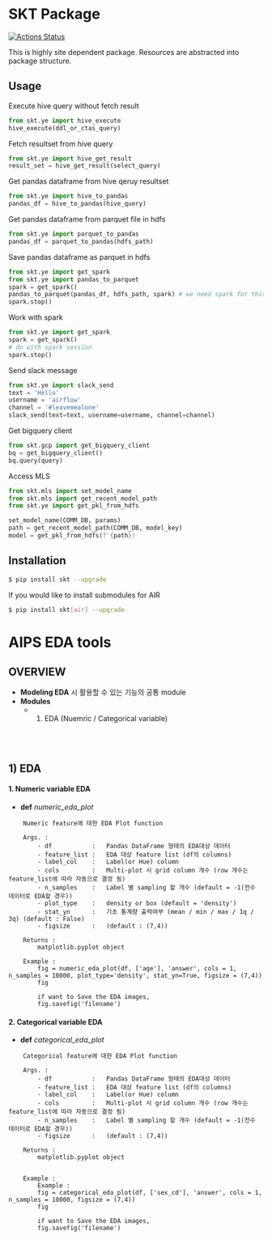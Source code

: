 # SKT Package


[![Actions Status](https://github.com/sktaiflow/skt/workflows/release/badge.svg)](https://github.com/sktaiflow/skt/actions)

This is highly site dependent package.
Resources are abstracted into package structure.


## Usage


Execute hive query without fetch result
```python
from skt.ye import hive_execute
hive_execute(ddl_or_ctas_query)
```


Fetch resultset from hive query
```python
from skt.ye import hive_get_result
result_set = hive_get_result(select_query)
```


Get pandas dataframe from hive qeruy resultset
```python
from skt.ye import hive_to_pandas
pandas_df = hive_to_pandas(hive_query)
```


Get pandas dataframe from parquet file in hdfs
```python
from skt.ye import parquet_to_pandas
pandas_df = parquet_to_pandas(hdfs_path)
```


Save pandas dataframe as parquet in hdfs
```python
from skt.ye import get_spark
from skt.ye import pandas_to_parquet
spark = get_spark()
pandas_to_parquet(pandas_df, hdfs_path, spark) # we need spark for this operation
spark.stop()
```


Work with spark
```python
from skt.ye import get_spark
spark = get_spark()
# do with spark session
spark.stop()
```


Send slack message
```python
from skt.ye import slack_send
text = 'Hello'
username = 'airflow'
channel = '#leavemealone'
slack_send(text=text, username=username, channel=channel)
```


Get bigquery client
```python
from skt.gcp import get_bigquery_client
bq = get_bigquery_client()
bq.query(query)
```


Access MLS
```python
from skt.mls import set_model_name
from skt.mls import get_recent_model_path
from skt.ye import get_pkl_from_hdfs

set_model_name(COMM_DB, params)
path = get_recent_model_path(COMM_DB, model_key)
model = get_pkl_from_hdfs(f'{path})
```

## Installation

```sh
$ pip install skt --upgrade
```

If you would like to install submodules for AIR

```sh
$ pip install skt[air] --upgrade
```

# AIPS EDA tools

## OVERVIEW

- **Modeling EDA** 시 활용할 수 있는 기능의 공통 module
- **Modules**
    - 1) EDA (Nuemric / Categorical variable)
<br>
<br>

## 1) EDA
#### 1. Numeric variable EDA
- **def** *numeric_eda_plot*
    
```
    Numeric feature에 대한 EDA Plot function
    
    Args. :
        - df           :   Pandas DataFrame 형태의 EDA대상 데이터
        - feature_list :   EDA 대상 feature list (df의 columns)
        - label_col    :   Label(or Hue) column
        - cols         :   Multi-plot 시 grid column 개수 (row 개수는 feature_list에 따라 자동으로 결정 됨)
        - n_samples    :   Label 별 sampling 할 개수 (default = -1(전수 데이터로 EDA할 경우))
        - plot_type    :   density or box (default = 'density')
        - stat_yn      :   기초 통계량 출력여부 (mean / min / max / 1q / 3q) (default : False)
        - figsize      :   (default : (7,4))
    
    Returns : 
        matplotlib.pyplot object

    Example : 
        fig = numeric_eda_plot(df, ['age'], 'answer', cols = 1, n_samples = 10000, plot_type='density', stat_yn=True, figsize = (7,4))
        fig
        
        if want to Save the EDA images,
        fig.savefig('filename')
```


#### 2. Categorical variable EDA
- **def** *categorical_eda_plot*
    
```
    Categorical feature에 대한 EDA Plot function
    
    Args. :
        - df           :   Pandas DataFrame 형태의 EDA대상 데이터
        - feature_list :   EDA 대상 feature list (df의 columns)
        - label_col    :   Label(or Hue) column
        - cols         :   Multi-plot 시 grid column 개수 (row 개수는 feature_list에 따라 자동으로 결정 됨)
        - n_samples    :   Label 별 sampling 할 개수 (default = -1(전수 데이터로 EDA할 경우))
        - figsize      :   (default : (7,4))
    
    Returns : 
        matplotlib.pyplot object


    Example : 
        Example : 
        fig = categorical_eda_plot(df, ['sex_cd'], 'answer', cols = 1, n_samples = 10000, figsize = (7,4))
        fig
        
        if want to Save the EDA images,
        fig.savefig('filename')
    
```
